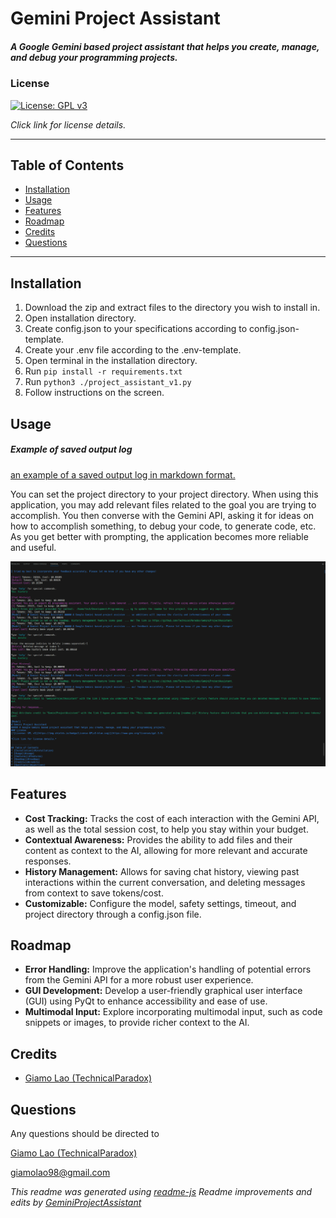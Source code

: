 # Gemini Project Assistant
##### A Google Gemini based project assistant that helps you create, manage, and debug your programming projects.
### License
[![License: GPL v3](https://img.shields.io/badge/License-GPLv3-blue.svg)](https://www.gnu.org/licenses/gpl-3.0)

*Click link for license details.*

---------------
## Table of Contents
* [Installation](#installation)
* [Usage](#usage)
* [Features](#features)
* [Roadmap](#roadmap)
* [Credits](#credits)
* [Questions](#questions)
---------------
## Installation
1. Download the zip and extract files to the directory you wish to install in.
2. Open installation directory.
3. Create config.json to your specifications according to config.json-template.
4. Create your .env file according to the .env-template.
5. Open terminal in the installation directory.
6. Run `pip install -r requirements.txt`
6. Run `python3 ./project_assistant_v1.py`
7. Follow instructions on the screen.
## Usage
##### Example of saved output log
[an example of a saved output log in markdown format.](https://github.com/TechnicalParadox/GeminiProjectAssistant/blob/master/examples/example_use.md)

You can set the project directory to your project directory. When using this application, you may add relevant files related to the goal you are trying to accomplish. You then converse with the Gemini API, asking it for ideas on how to accomplish something, to debug your code, to generate code, etc. As you get better with prompting, the application becomes more reliable and useful.

![A image showing the startup message when launching the application.](images/readme.png)
## Features
* **Cost Tracking:** Tracks the cost of each interaction with the Gemini API, as well as the total session cost, to help you stay within your budget.
* **Contextual Awareness:** Provides the ability to add files and their content as context to the AI, allowing for more relevant and accurate responses.
* **History Management:** Allows for saving chat history, viewing past interactions within the current conversation, and deleting messages from context to save tokens/cost.
* **Customizable:** Configure the model, safety settings, timeout, and project directory through a config.json file.
## Roadmap
* **Error Handling:** Improve the application's handling of potential errors from the Gemini API for a more robust user experience.
* **GUI Development:** Develop a user-friendly graphical user interface (GUI) using PyQt to enhance accessibility and ease of use.
* **Multimodal Input:** Explore incorporating multimodal input, such as code snippets or images, to provide richer context to the AI.
## Credits
* [Giamo Lao (TechnicalParadox)](https://technicalparadox.github.io)
## Questions
Any questions should be directed to 

[Giamo Lao (TechnicalParadox)](technicalparadox.github.io)

[giamolao98@gmail.com](mailto:technicalparadox.github.io)

*This readme was generated using [readme-js](https://github.com/TechnicalParadox/readme-js)*
*Readme improvements and edits by [GeminiProjectAssistant](https://github.com/TechnicalParadox/GeminiProjectAssistant)*
